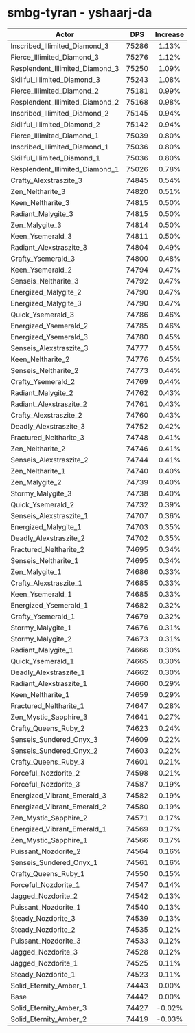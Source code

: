 # smbg-tyran - yshaarj-da
| Actor | DPS | Increase |
|---|:---:|:---:|
|Inscribed_Illimited_Diamond_3|75286|1.13%|
|Fierce_Illimited_Diamond_3|75276|1.12%|
|Resplendent_Illimited_Diamond_3|75250|1.09%|
|Skillful_Illimited_Diamond_3|75243|1.08%|
|Fierce_Illimited_Diamond_2|75181|0.99%|
|Resplendent_Illimited_Diamond_2|75168|0.98%|
|Inscribed_Illimited_Diamond_2|75145|0.94%|
|Skillful_Illimited_Diamond_2|75142|0.94%|
|Fierce_Illimited_Diamond_1|75039|0.80%|
|Inscribed_Illimited_Diamond_1|75036|0.80%|
|Skillful_Illimited_Diamond_1|75036|0.80%|
|Resplendent_Illimited_Diamond_1|75026|0.78%|
|Crafty_Alexstraszite_3|74845|0.54%|
|Zen_Neltharite_3|74820|0.51%|
|Keen_Neltharite_3|74815|0.50%|
|Radiant_Malygite_3|74815|0.50%|
|Zen_Malygite_3|74814|0.50%|
|Keen_Ysemerald_3|74811|0.50%|
|Radiant_Alexstraszite_3|74804|0.49%|
|Crafty_Ysemerald_3|74800|0.48%|
|Keen_Ysemerald_2|74794|0.47%|
|Senseis_Neltharite_3|74792|0.47%|
|Energized_Malygite_2|74790|0.47%|
|Energized_Malygite_3|74790|0.47%|
|Quick_Ysemerald_3|74786|0.46%|
|Energized_Ysemerald_2|74785|0.46%|
|Energized_Ysemerald_3|74780|0.45%|
|Senseis_Alexstraszite_3|74777|0.45%|
|Keen_Neltharite_2|74776|0.45%|
|Senseis_Neltharite_2|74773|0.44%|
|Crafty_Ysemerald_2|74769|0.44%|
|Radiant_Malygite_2|74762|0.43%|
|Radiant_Alexstraszite_2|74761|0.43%|
|Crafty_Alexstraszite_2|74760|0.43%|
|Deadly_Alexstraszite_3|74752|0.42%|
|Fractured_Neltharite_3|74748|0.41%|
|Zen_Neltharite_2|74746|0.41%|
|Senseis_Alexstraszite_2|74744|0.41%|
|Zen_Neltharite_1|74740|0.40%|
|Zen_Malygite_2|74739|0.40%|
|Stormy_Malygite_3|74738|0.40%|
|Quick_Ysemerald_2|74732|0.39%|
|Senseis_Alexstraszite_1|74707|0.36%|
|Energized_Malygite_1|74703|0.35%|
|Deadly_Alexstraszite_2|74702|0.35%|
|Fractured_Neltharite_2|74695|0.34%|
|Senseis_Neltharite_1|74695|0.34%|
|Zen_Malygite_1|74686|0.33%|
|Crafty_Alexstraszite_1|74685|0.33%|
|Keen_Ysemerald_1|74685|0.33%|
|Energized_Ysemerald_1|74682|0.32%|
|Crafty_Ysemerald_1|74679|0.32%|
|Stormy_Malygite_1|74676|0.31%|
|Stormy_Malygite_2|74673|0.31%|
|Radiant_Malygite_1|74666|0.30%|
|Quick_Ysemerald_1|74665|0.30%|
|Deadly_Alexstraszite_1|74662|0.30%|
|Radiant_Alexstraszite_1|74660|0.29%|
|Keen_Neltharite_1|74659|0.29%|
|Fractured_Neltharite_1|74647|0.28%|
|Zen_Mystic_Sapphire_3|74641|0.27%|
|Crafty_Queens_Ruby_2|74623|0.24%|
|Senseis_Sundered_Onyx_3|74609|0.22%|
|Senseis_Sundered_Onyx_2|74603|0.22%|
|Crafty_Queens_Ruby_3|74601|0.21%|
|Forceful_Nozdorite_2|74598|0.21%|
|Forceful_Nozdorite_3|74587|0.19%|
|Energized_Vibrant_Emerald_3|74582|0.19%|
|Energized_Vibrant_Emerald_2|74580|0.19%|
|Zen_Mystic_Sapphire_2|74571|0.17%|
|Energized_Vibrant_Emerald_1|74569|0.17%|
|Zen_Mystic_Sapphire_1|74566|0.17%|
|Puissant_Nozdorite_2|74564|0.16%|
|Senseis_Sundered_Onyx_1|74561|0.16%|
|Crafty_Queens_Ruby_1|74550|0.15%|
|Forceful_Nozdorite_1|74547|0.14%|
|Jagged_Nozdorite_2|74542|0.13%|
|Puissant_Nozdorite_1|74540|0.13%|
|Steady_Nozdorite_3|74539|0.13%|
|Steady_Nozdorite_2|74535|0.12%|
|Puissant_Nozdorite_3|74533|0.12%|
|Jagged_Nozdorite_3|74528|0.12%|
|Jagged_Nozdorite_1|74525|0.11%|
|Steady_Nozdorite_1|74523|0.11%|
|Solid_Eternity_Amber_1|74443|0.00%|
|Base|74442|0.00%|
|Solid_Eternity_Amber_3|74427|-0.02%|
|Solid_Eternity_Amber_2|74419|-0.03%|
